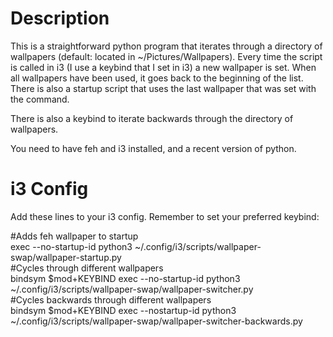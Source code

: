 # Description
This is a straightforward python program that iterates through a directory of wallpapers (default: located in ~/Pictures/Wallpapers). Every time the script is called in i3 (I use a keybind that I set in i3) a new wallpaper is set. When all wallpapers have been used, it goes back to the beginning of the list. There is also a startup script that uses the last wallpaper that was set with the command.

There is also a keybind to iterate backwards through the directory of wallpapers.

You need to have feh and i3 installed, and a recent version of python.

# i3 Config
Add these lines to your i3 config. Remember to set your preferred keybind:

\#Adds feh wallpaper to startup  
exec --no-startup-id python3 ~/.config/i3/scripts/wallpaper-swap/wallpaper-startup.py  
\#Cycles through different wallpapers  
bindsym $mod+KEYBIND exec --no-startup-id python3 ~/.config/i3/scripts/wallpaper-swap/wallpaper-switcher.py  
\#Cycles backwards through different wallpapers    
bindsym $mod+KEYBIND exec --nostartup-id python3 ~/.config/i3/scripts/wallpaper-swap/wallpaper-switcher-backwards.py


